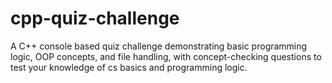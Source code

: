 # cpp-quiz-challenge
A C++ console based quiz challenge demonstrating basic programming logic, OOP concepts, and file handling, with concept-checking questions to test your knowledge of cs basics and programming logic.

